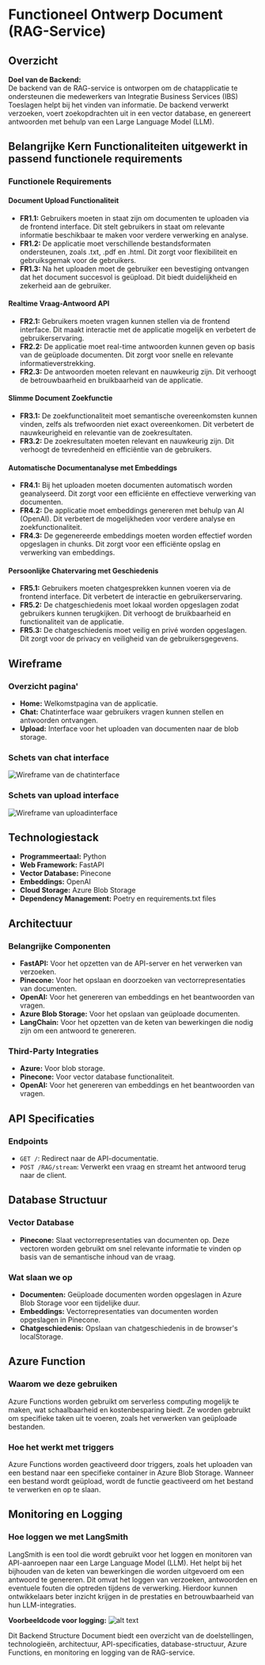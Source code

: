 # Functioneel Ontwerp Document (RAG-Service)

## Overzicht

**Doel van de Backend:**  
De backend van de RAG-service is ontworpen om de chatapplicatie te ondersteunen die medewerkers van Integratie Business Services (IBS) Toeslagen helpt bij het vinden van informatie. De backend verwerkt verzoeken, voert zoekopdrachten uit in een vector database, en genereert antwoorden met behulp van een Large Language Model (LLM).

## Belangrijke Kern Functionaliteiten uitgewerkt in passend functionele requirements

### Functionele Requirements

#### Document Upload Functionaliteit

- **FR1.1:** Gebruikers moeten in staat zijn om documenten te uploaden via de frontend interface. Dit stelt gebruikers in staat om relevante informatie beschikbaar te maken voor verdere verwerking en analyse.
- **FR1.2:** De applicatie moet verschillende bestandsformaten ondersteunen, zoals .txt, .pdf en .html. Dit zorgt voor flexibiliteit en gebruiksgemak voor de gebruikers.
- **FR1.3:** Na het uploaden moet de gebruiker een bevestiging ontvangen dat het document succesvol is geüpload. Dit biedt duidelijkheid en zekerheid aan de gebruiker.

#### Realtime Vraag-Antwoord API

- **FR2.1:** Gebruikers moeten vragen kunnen stellen via de frontend interface. Dit maakt interactie met de applicatie mogelijk en verbetert de gebruikerservaring.
- **FR2.2:** De applicatie moet real-time antwoorden kunnen geven op basis van de geüploade documenten. Dit zorgt voor snelle en relevante informatieverstrekking.
- **FR2.3:** De antwoorden moeten relevant en nauwkeurig zijn. Dit verhoogt de betrouwbaarheid en bruikbaarheid van de applicatie.

#### Slimme Document Zoekfunctie

- **FR3.1:** De zoekfunctionaliteit moet semantische overeenkomsten kunnen vinden, zelfs als trefwoorden niet exact overeenkomen. Dit verbetert de nauwkeurigheid en relevantie van de zoekresultaten.
- **FR3.2:** De zoekresultaten moeten relevant en nauwkeurig zijn. Dit verhoogt de tevredenheid en efficiëntie van de gebruikers.

#### Automatische Documentanalyse met Embeddings

- **FR4.1:** Bij het uploaden moeten documenten automatisch worden geanalyseerd. Dit zorgt voor een efficiënte en effectieve verwerking van documenten.
- **FR4.2:** De applicatie moet embeddings genereren met behulp van AI (OpenAI). Dit verbetert de mogelijkheden voor verdere analyse en zoekfunctionaliteit.
- **FR4.3:** De gegenereerde embeddings moeten worden effectief worden opgeslagen in chunks. Dit zorgt voor een efficiënte opslag en verwerking van embeddings.

#### Persoonlijke Chatervaring met Geschiedenis

- **FR5.1:** Gebruikers moeten chatgesprekken kunnen voeren via de frontend interface. Dit verbetert de interactie en gebruikerservaring.
- **FR5.2:** De chatgeschiedenis moet lokaal worden opgeslagen zodat gebruikers kunnen terugkijken. Dit verhoogt de bruikbaarheid en functionaliteit van de applicatie.
- **FR5.3:** De chatgeschiedenis moet veilig en privé worden opgeslagen. Dit zorgt voor de privacy en veiligheid van de gebruikersgegevens.

## Wireframe

### Overzicht pagina'

- **Home:** Welkomstpagina van de applicatie.
- **Chat:** Chatinterface waar gebruikers vragen kunnen stellen en antwoorden ontvangen.
- **Upload:** Interface voor het uploaden van documenten naar de blob storage.

### Schets van chat interface

![Wireframe van de chatinterface](/resources//img/image-wireframe-chat.png)

### Schets van upload interface

![Wireframe van uploadinterface](/resources/img/image-upload-interface.png)

## Technologiestack

- **Programmeertaal:** Python
- **Web Framework:** FastAPI
- **Vector Database:** Pinecone
- **Embeddings:** OpenAI
- **Cloud Storage:** Azure Blob Storage
- **Dependency Management:** Poetry en requirements.txt files

## Architectuur

### Belangrijke Componenten

- **FastAPI:** Voor het opzetten van de API-server en het verwerken van verzoeken.
- **Pinecone:** Voor het opslaan en doorzoeken van vectorrepresentaties van documenten.
- **OpenAI:** Voor het genereren van embeddings en het beantwoorden van vragen.
- **Azure Blob Storage:** Voor het opslaan van geüploade documenten.
- **LangChain:** Voor het opzetten van de keten van bewerkingen die nodig zijn om een antwoord te genereren.

### Third-Party Integraties

- **Azure:** Voor blob storage.
- **Pinecone:** Voor vector database functionaliteit.
- **OpenAI:** Voor het genereren van embeddings en het beantwoorden van vragen.

## API Specificaties

### Endpoints

- `GET /`: Redirect naar de API-documentatie.
- `POST /RAG/stream`: Verwerkt een vraag en streamt het antwoord terug naar de client.

## Database Structuur

### Vector Database

- **Pinecone:** Slaat vectorrepresentaties van documenten op. Deze vectoren worden gebruikt om snel relevante informatie te vinden op basis van de semantische inhoud van de vraag.

### Wat slaan we op

- **Documenten:** Geüploade documenten worden opgeslagen in Azure Blob Storage voor een tijdelijke duur.
- **Embeddings:** Vectorrepresentaties van documenten worden opgeslagen in Pinecone.
- **Chatgeschiedenis:** Opslaan van chatgeschiedenis in de browser's localStorage.

## Azure Function

### Waarom we deze gebruiken

Azure Functions worden gebruikt om serverless computing mogelijk te maken, wat schaalbaarheid en kostenbesparing biedt. Ze worden gebruikt om specifieke taken uit te voeren, zoals het verwerken van geüploade bestanden.

### Hoe het werkt met triggers

Azure Functions worden geactiveerd door triggers, zoals het uploaden van een bestand naar een specifieke container in Azure Blob Storage. Wanneer een bestand wordt geüpload, wordt de functie geactiveerd om het bestand te verwerken en op te slaan.

## Monitoring en Logging

### Hoe loggen we met LangSmith

LangSmith is een tool die wordt gebruikt voor het loggen en monitoren van API-aanroepen naar een Large Language Model (LLM). Het helpt bij het bijhouden van de keten van bewerkingen die worden uitgevoerd om een antwoord te genereren. Dit omvat het loggen van verzoeken, antwoorden en eventuele fouten die optreden tijdens de verwerking. Hierdoor kunnen ontwikkelaars beter inzicht krijgen in de prestaties en betrouwbaarheid van hun LLM-integraties.

**Voorbeeldcode voor logging:**
![alt text](/resources//img/image.png)

Dit Backend Structure Document biedt een overzicht van de doelstellingen, technologieën, architectuur, API-specificaties, database-structuur, Azure Functions, en monitoring en logging van de RAG-service.
